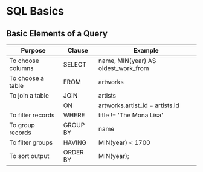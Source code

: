 # SQL Basics

## Basic Elements of a Query

| Purpose           | Clause   | Example |
| ---               | ---      | ---     |
| To choose columns | SELECT   | name, MIN(year) AS oldest_work_from |
| To choose a table | FROM     | artworks |
| To join a table   | JOIN     | artists |
|                   | ON       | artworks.artist_id = artists.id |
| To filter records | WHERE    | title != 'The Mona Lisa' |
| To group records  | GROUP BY | name |
| To filter groups  | HAVING   | MIN(year) < 1700 |
| To sort output    | ORDER BY | MIN(year); |
